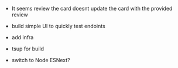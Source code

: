 * It seems review the card doesnt update the card with the provided review

* build simple UI to quickly test endoints
* add infra
* tsup for build
* switch to Node ESNext?
